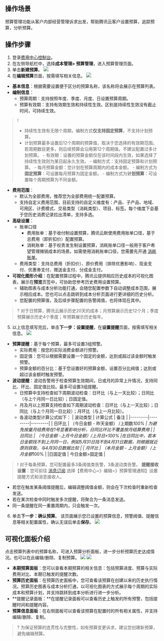 ## 操作场景
预算管理功能从客户内部经营管理诉求出发，帮助腾讯云客户设置预算，追踪预算，分析预算。

## 操作步骤
1. 登录[费用中心控制台](https://console.intl.cloud.tencent.com/expense)。
2. 在左侧导航栏中，选择**成本管理> 预算管理**，进入预算管理页面。
3. 单击**新建预算**。
![](https://staticintl.cloudcachetci.com/yehe/backend-news/4mbs122_%E4%BC%81%E4%B8%9A%E5%BE%AE%E4%BF%A1%E6%88%AA%E5%9B%BE_16952679389930.png)
4. 在**编辑预算**页面，按需填写相关信息。
![](https://staticintl.cloudcachetci.com/yehe/backend-news/TuF7925_%E4%BC%81%E4%B8%9A%E5%BE%AE%E4%BF%A1%E6%88%AA%E5%9B%BE_4%E7%BC%96%E8%BE%91%E9%A2%84%E7%AE%97.png)
 - **基本信息**：根据需要设置便于区分的预算名称，该名称将会展示在预算列表。
 - **编制信息**：
    - 预算周期：支持按照年度、季度、月度、日设置预算周期。
    - 预算有效期：支持有效期生效和持续性生效。区别是持续性生效没有截止时间，可持续生效。
>! 
>- 持续性生效有无限个周期，编制方式**仅支持固定预算**，不支持计划预算。
>- 计划预算最多设置后12个周期的预算值，取决于您选择的有效期范围。若周期数目更多，则后续预算会沿用第12个周期值。不建议配置过多计划预算。
    - 有效期：设置的预算金额仅在该时间段内生效，如果选择了持续性生效则为某日起永久生效。
    - 编制方式：支持固定预算和计划预算。
    - 每月预算金额：您计划在预算周期内的成本金额。
    - 编制方式为**固定预算**：可设置每月预算为固定金额。
    - 编制方式为**计划预算**：可设置每个周期预算为不同金额。
 - **费用范围**：
     - 默认为全部费用，推荐您为全部费用统一配置预算。
     - 支持自定义费用范围，目前支持的自定义维度有：产品、子产品、地域、可用区、计费模式、交易类型（消耗类型）、项目、标签。每个维度下会基于您历史消费记录拉出清单，支持多选。
 - **高级设置**：
    - 账单口径
      - 费用账单：基于收付制设置预算，腾讯云默使用费用账单口径，基于总费用（即折扣价）配置预算。
      - 消耗账单：基于权责发生制设置预算，消耗账单口径一般用于客户希望管理摊销成本的场景。如需使用消耗账单口径，您需要先开通 [消耗账单](https://www.tencentcloud.com/zh/document/product/555/44227)。
    - 费用类型：支持总费用（折扣价）、原价费用（排除优惠影响）、现金支付、优惠券支付、赠送金支付、分成金支付。
 - **可视化图形介绍**：在配置预算过程中，腾讯云提供相应历史成本的可视化图表，展示在**预览**页签中，可协助您参考历史费用设置预算。
    - 辅助图表与成本分析功能打通，会随您配置参数下自动调整成本范围，展示相应成本。您也可以点击跳转到成本分析页面进行更详细的历史分析。
    - 您配置的预算值，及后续步骤配置的告警阈值，也将体现在其中。
>? 对于日预算，腾讯云展示历史20天的成本；月预算展示历史12个月；季度预算展示历史4个季度；年预算展示历史每年。
5. 以上信息填写完后，单击**下一步：设置提醒**，在**设置提醒**页面，按需填写相关信息。
![](https://staticintl.cloudcachetci.com/yehe/backend-news/zHGX895_%E4%BC%81%E4%B8%9A%E5%BE%AE%E4%BF%A1%E6%88%AA%E5%9B%BE_1695267950717.png)
 - **预算提醒**：基于每个预算，最多可设置3组预警。
    - 实际费用：按您的实际消费金额进行预警。
    - 固定值：您可以根据需要设置一个固定的金额，达到或超过该金额时触发预警。
    - 预算金额的百分比：基于您设置好的预算金额，设置百分比阀值；达到或超过该金额时触发预警。
 - **波动提醒**：波动告警用于检查预算生效期间，日或月的异常上升情况，支持同比、环比、固定值比较。最多可设置3组提醒。
    - 日预算中支持检查如下周期波动检查：日环比（与上一天比较）；日同比（与上个月同一日比较）；日固定值。
    - 月及月以上预算支持检查如下周期波动检查：日环比（与上一天比较）；日同比（与上个月同一日比较）；月环比（与上一月比较）。
    - 各波动类型计算公式如下：
| 波动类型 | 计算公式 | 备注 |
|---------|---------|---------|
| 日环比 | （今日金额 - 昨天金额） /上期数*100% | 为避免按量月结费用在1号显著影响分析，日同比环比不覆盖按月结算费用 | 
| 日同比 | （今日金额 -上月今日金额）/上月日×100% |在日同比中，若本日金额找不到上月同一日，例如5月31日找不到4月31日数据，则根据就近原则获取，与4月30日数据比较 |
| 月环比 | （本月金额 - 上月金额） /上月金额*100% |
|日固定值 | 今日金额>固定值 |
>! 对于每条预算，您可配置最多3条阈值类告警，3条波动类告警。
   **提醒接收设置**：您可前往 [消息订阅](https://console.intl.cloud.tencent.com/message/subscription) 选择【费用中心=》编辑=》预算管理通知】设置提醒方式和消息接收人。
  - 若您在触发某条阈值提醒后，编辑调整阈值金额，则会在下次检查时重新检查发送。
  - 若在某次检查中同时触发多次提醒，将聚合为一条消息发送。
  - 同一条提醒在同一重置周期内，只会触发一次。
6. 单击**下一步：确认预算**。
该页面展示您已设置的预算信息，预警阀值、提醒信息等相关配置属性，确认无误后单击**保存**。
![](https://staticintl.cloudcachetci.com/yehe/backend-news/Degm890_%E4%BC%81%E4%B8%9A%E5%BE%AE%E4%BF%A1%E6%88%AA%E5%9B%BE_6%E7%A1%AE%E8%AE%A4%E9%A2%84%E7%AE%97.png)

## 可视化面板介绍
点击预算列表中的预算名称，可进入预算分析面板，进一步分析预算历史达成情况。也可以在此编辑/删除、复制预算。
![](https://staticintl.cloudcachetci.com/yehe/backend-news/jVMI824_%E4%BC%81%E4%B8%9A%E5%BE%AE%E4%BF%A1%E6%88%AA%E5%9B%BE_16952679635369.png)
![](https://staticintl.cloudcachetci.com/yehe/backend-news/UebV186_%E4%BC%81%E4%B8%9A%E5%BE%AE%E4%BF%A1%E6%88%AA%E5%9B%BE_16952679754320.png)
- **本期预算面板**：您可以查看本期预算的相关信息：包括预算进度、预算与实际费用对比、本期已触发的提醒次数。
- **预算历史面板**：在预算历史面板中，您可查看该预算在创建以来的历史执行情况。预算历史图表与成本分析打通，以可视化图表的方式展示每个周期的实际成本和预算计划，并支持跳转到成本分析进行进一步分析。
- **提醒记录面板：**在提醒记录面板可以查看历史上触发的所有预警，包括提醒时间和提醒内容。
- **预算信息面板**：在右侧面板可以查看该预算在配置时的所有相关属性，并支持编辑/删除、复制。
>? 为保证预算的连贯性与完整性，如有预算变更诉求，建议您创建新预算，避免编辑预算。
